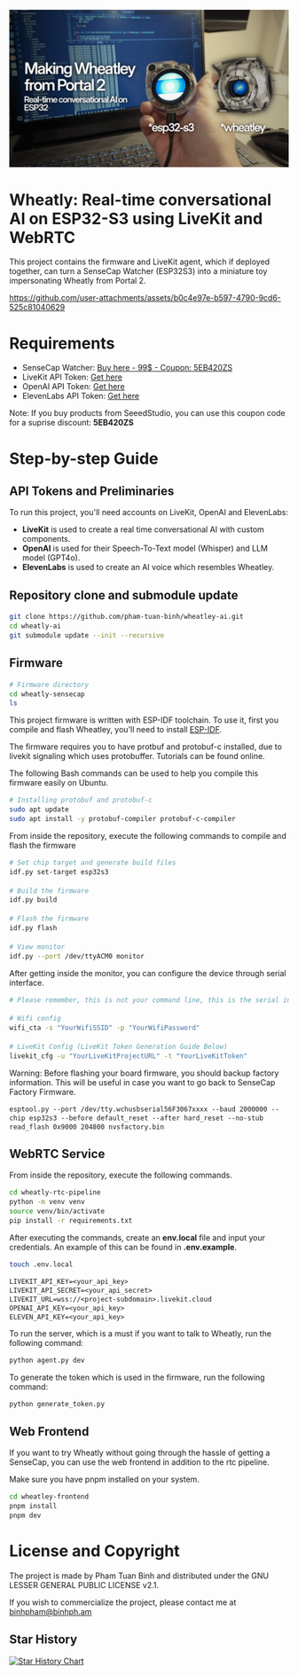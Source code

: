 ![Thumbnail](./media/thumbnail/thumb2.jpg)

# Wheatly: Real-time conversational AI on ESP32-S3 using LiveKit and WebRTC

This project contains the firmware and LiveKit agent, which if deployed together, can turn a SenseCap Watcher (ESP32S3) into a miniature toy impersonating Wheatly from Portal 2.

https://github.com/user-attachments/assets/b0c4e97e-b597-4790-9cd6-525c81040629

# Requirements

- SenseCap Watcher: [Buy here - 99$ - Coupon: 5EB420ZS](https://www.seeedstudio.com/SenseCAP-Watcher-W1-A-p-5979.html?sensecap_affiliate=3gToNR2&referring_service=link)
- LiveKit API Token: [Get here](https://docs.livekit.io/home/)
- OpenAI API Token: [Get here](https://platform.openai.com/)
- ElevenLabs API Token: [Get here](https://elevenlabs.io/docs/quickstart)

Note: If you buy products from SeeedStudio, you can use this coupon code for a suprise discount: **5EB420ZS**

# Step-by-step Guide

## API Tokens and Preliminaries

To run this project, you'll need accounts on LiveKit, OpenAI and ElevenLabs:

- **LiveKit** is used to create a real time conversational AI with custom components.
- **OpenAI** is used for their Speech-To-Text model (Whisper) and LLM model (GPT4o).
- **ElevenLabs** is used to create an AI voice which resembles Wheatley.

## Repository clone and submodule update

```bash
git clone https://github.com/pham-tuan-binh/wheatley-ai.git
cd wheatly-ai
git submodule update --init --recursive
```

## Firmware

```bash
# Firmware directory
cd wheatly-sensecap
ls
```

This project firmware is written with ESP-IDF toolchain. To use it, first you compile and flash Wheatley, you'll need to install [ESP-IDF]().

The firmware requires you to have protbuf and protobuf-c installed, due to livekit signaling which uses protobuffer. Tutorials can be found online.

The following Bash commands can be used to help you compile this firmware easily on Ubuntu.

```bash
# Installing protobuf and protobuf-c
sudo apt update
sudo apt install -y protobuf-compiler protobuf-c-compiler
```

From inside the repository, execute the following commands to compile and flash the firmware

```bash
# Set chip target and generate build files
idf.py set-target esp32s3

# Build the firmware
idf.py build

# Flash the firmware
idf.py flash

# View monitor
idf.py --port /dev/ttyACM0 monitor
```

After getting inside the monitor, you can configure the device through serial interface.

```bash
# Please remember, this is not your command line, this is the serial interface of the device, which can be open with monitor command as shown above

# Wifi config
wifi_cta -s "YourWifiSSID" -p "YourWifiPassword"

# LiveKit Config (LiveKit Token Generation Guide Below)
livekit_cfg -u "YourLiveKitProjectURL" -t "YourLiveKitToken"
```

Warning: Before flashing your board firmware, you should backup factory information. This will be useful in case you want to go back to SenseCap Factory Firmware.

```
esptool.py --port /dev/tty.wchusbserial56F3067xxxx --baud 2000000 --chip esp32s3 --before default_reset --after hard_reset --no-stub read_flash 0x9000 204800 nvsfactory.bin
```

## WebRTC Service

From inside the repository, execute the following commands.

```bash
cd wheatly-rtc-pipeline
python -m venv venv
source venv/bin/activate
pip install -r requirements.txt
```

After executing the commands, create an **env.local** file and input your credentials. An example of this can be found in **.env.example**.

```bash
touch .env.local
```

```
LIVEKIT_API_KEY=<your_api_key>
LIVEKIT_API_SECRET=<your_api_secret>
LIVEKIT_URL=wss://<project-subdomain>.livekit.cloud
OPENAI_API_KEY=<your_api_key>
ELEVEN_API_KEY=<your_api_key>
```

To run the server, which is a must if you want to talk to Wheatly, run the following command:

```bash
python agent.py dev
```

To generate the token which is used in the firmware, run the following command:

```bash
python generate_token.py
```

## Web Frontend

If you want to try Wheatly without going through the hassle of getting a SenseCap, you can use the web frontend in addition to the rtc pipeline.

Make sure you have pnpm installed on your system.

```bash
cd wheatley-frontend
pnpm install
pnpm dev
```

# License and Copyright

The project is made by Pham Tuan Binh and distributed under the GNU LESSER GENERAL PUBLIC LICENSE v2.1.

If you wish to commercialize the project, please contact me at binhpham@binhph.am

## Star History

[![Star History Chart](https://api.star-history.com/svg?repos=pham-tuan-binh/wheatley-ai&type=Date)](https://star-history.com/#pham-tuan-binh/wheatley-ai&Date)
